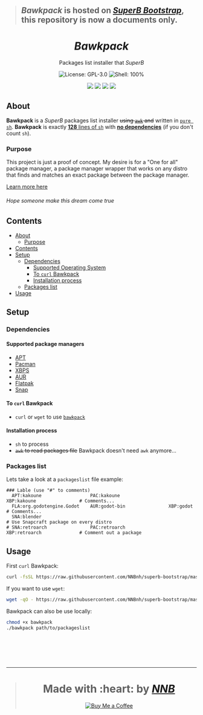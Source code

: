 > ## *Bawkpack* is hosted on [*SuperB Bootstrap*](https://github.com/NNBnh/superb-bootstrap), this repository is now a documents only.

<h1 align="center"><i>Bawkpack</i></h1>
<p align="center">Packages list installer that <i>SuperB</i></p>
<p align="center"><img src="https://img.shields.io/github/license/NNBnh/b.sh?labelColor=073551&color=4EAA25&style=for-the-badge" alt="License: GPL-3.0"> <img src="https://img.shields.io/github/languages/top/NNBnh/b.sh?logo=gnu-bash&labelColor=073551&color=4EAA25&logoColor=FFFFFF&style=for-the-badge" alt="Shell: 100%"></p>
<p align="center"><img src="https://img.shields.io/github/watchers/NNBnh/b.sh?labelColor=073551&color=4EAA25&style=flat-square"> <img src="https://img.shields.io/github/stars/NNBnh/b.sh?labelColor=073551&color=4EAA25&style=flat-square"> <img src="https://img.shields.io/github/forks/NNBnh/b.sh?labelColor=073551&color=4EAA25&style=flat-square"> <img src="https://img.shields.io/github/issues/NNBnh/b.sh?labelColor=073551&color=4EAA25&style=flat-square"></p>

## About
**Bawkpack** is a *SuperB* packages list installer ~~using [`awk`](https://www.gnu.org/software/gawk/manual/gawk.html) and~~ written in [`pure sh`](https://github.com/dylanaraps/pure-sh-bible). **Bawkpack** is exactly [**128** lines of `sh`](https://github.com/NNBnh/superb-bootstrap/blob/master/extra/bawkpack#L128) with [**no dependencies**](#dependencies) (if you don't count `sh`).

### Purpose

This project is just a proof of concept. My desire is for a "One for all" package manager, a package manager wrapper that works on any distro that finds and matches an exact package between the package manager.

[Learn more here](https://github.com/NNBnh/dots/wiki/todo#backpack)

###### Hope someone make this dream come true

## Contents

- [About](#about)
  - [Purpose](#purpose)
- [Contents](#contents)
- [Setup](#setup)
  - [Dependencies](#dependencies)
    - [Supported Operating System](#supported-operating-system)
    - [To `curl` Bawkpack](#to-curl-bawkpack)
    - [Installation process](#installation-process)
  - [Packages list](#Packages-list)
- [Usage](#usage)

## Setup
### Dependencies
#### Supported package managers

- [APT](https://wiki.debian.org/Apt)
- [Pacman](https://wiki.archlinux.org/index.php/Pacman)
- [XBPS](https://docs.voidlinux.org/xbps/index.html)
- [AUR](https://wiki.archlinux.org/index.php/Arch_User_Repository)
- [Flatpak](https://flatpak.org)
- [Snap](https://snapcraft.io)

#### To `curl` Bawkpack
- `curl` or `wget` to use [`bawkpack`](https://github.com/NNBnh/bawkpack)

#### Installation process
- `sh` to process
- ~~`awk` to read packages file~~ Bawkpack doesn't need `awk` anymore...

### Packages list
Lets take a look at a `packageslist` file example:

```
### Lable (use "#" to comments)
  APT:kakoune                  PAC:kakoune                  XBP:kakoune                # Comments...
  FLA:org.godotengine.Godot    AUR:godot-bin                XBP:godot                  # Comments...
  SNA:blender                                                                          # Use Snapcraft package on every distro
# SNA:retroarch                PAC:retroarch                XBP:retroarch              # Comment out a package
```

## Usage
First `curl` Bawkpack:

```sh
curl -fsSL https://raw.githubusercontent.com/NNBnh/superb-bootstrap/master/extra/bawkpack | sh
```

If you want to use `wget`:

```sh
wget -qO - https://raw.githubusercontent.com/NNBnh/superb-bootstrap/master/extra/bawkpack | sh
```

Bawkpack can also be use locally:

```sh
chmod +x bawkpack
./bawkpack path/to/packageslist
```

<br><br><br><br>

---

> <h1 align="center">Made with :heart: by <a href="https://github.com/NNBnh"><i>NNB</i></a></h1>
>
> <p align="center"><a href="https://www.buymeacoffee.com/nnbnh"><img src="https://img.shields.io/badge/buy_me_a_coffee%20-%23F7CA88.svg?logo=buy-me-a-coffee&logoColor=333333&style=for-the-badge" alt="Buy Me a Coffee"></p>
